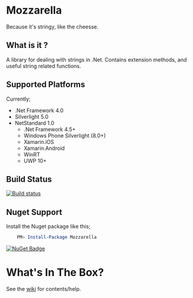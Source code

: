# Mozzarella
Because it's stringy, like the cheesse.

## What is it ?
A library for dealing with strings in .Net. Contains extension methods, and useful string related functions.

## Supported Platforms
Currently;

* .Net Framework 4.0
* Silverlight 5.0
* NetStandard 1.0
    * .Net Framework 4.5+
    * Windows Phone Silverlight (8.0+) 
    * Xamarin.iOS 
    * Xamarin.Android
    * WinRT
    * UWP 10+

## Build Status
[![Build status](https://ci.appveyor.com/api/projects/status/f4e33as09yx0lsn4?svg=true)](https://ci.appveyor.com/project/Yortw/mozzarella)

## Nuget Support

Install the Nuget package like this;

```powershell
    PM> Install-Package Mozzarella
```

[![NuGet Badge](https://buildstats.info/nuget/mozzarella)](https://www.nuget.org/packages/mozzarella/)

# What's In The Box?
See the [wiki](https://github.com/Yortw/Mozzarella/wiki) for contents/help.